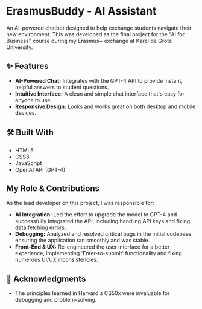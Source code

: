 # ErasmusBuddy - AI Assistant

An AI-powered chatbot designed to help exchange students navigate their new environment. This was developed as the final project for the "AI for Business" course during my Erasmus+ exchange at Karel de Grote University.

## ✨ Features

* **AI-Powered Chat:** Integrates with the GPT-4 API to provide instant, helpful answers to student questions.
* **Intuitive Interface:** A clean and simple chat interface that's easy for anyone to use.
* **Responsive Design:** Looks and works great on both desktop and mobile devices.

## 🛠️ Built With

* HTML5
* CSS3
* JavaScript
* OpenAI API (GPT-4)

## My Role & Contributions

As the lead developer on this project, I was responsible for:

* **AI Integration:** Led the effort to upgrade the model to GPT-4 and successfully integrated the API, including handling API keys and fixing data fetching errors.
* **Debugging:** Analyzed and resolved critical bugs in the initial codebase, ensuring the application ran smoothly and was stable.
* **Front-End & UX:** Re-engineered the user interface for a better experience, implementing 'Enter-to-submit' functionality and fixing numerous UI/UX inconsistencies.

## 🙏 Acknowledgments

* The principles learned in Harvard's CS50x were invaluable for debugging and problem-solving.
